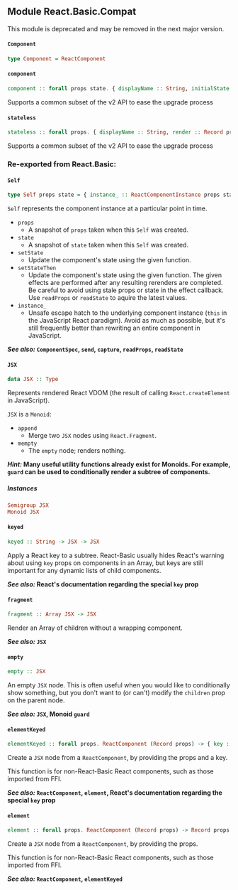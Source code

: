 ## Module React.Basic.Compat

This module is deprecated and may be removed in the next
major version.

#### `Component`

``` purescript
type Component = ReactComponent
```

#### `component`

``` purescript
component :: forall props state. { displayName :: String, initialState :: Record state, receiveProps :: Self (Record props) (Record state) -> Effect Unit, render :: Self (Record props) (Record state) -> JSX } -> ReactComponent (Record props)
```

Supports a common subset of the v2 API to ease the upgrade process

#### `stateless`

``` purescript
stateless :: forall props. { displayName :: String, render :: Record props -> JSX } -> ReactComponent (Record props)
```

Supports a common subset of the v2 API to ease the upgrade process


### Re-exported from React.Basic:

#### `Self`

``` purescript
type Self props state = { instance_ :: ReactComponentInstance props state, props :: props, setState :: (state -> state) -> Effect Unit, setStateThen :: (state -> state) -> Effect Unit -> Effect Unit, state :: state }
```

`Self` represents the component instance at a particular point in time.

- `props`
  - A snapshot of `props` taken when this `Self` was created.
- `state`
  - A snapshot of `state` taken when this `Self` was created.
- `setState`
  - Update the component's state using the given function.
- `setStateThen`
  - Update the component's state using the given function. The given effects are performed after any resulting rerenders are completed. Be careful to avoid using stale props or state in the effect callback. Use `readProps` or `readState` to aquire the latest values.
- `instance_`
  - Unsafe escape hatch to the underlying component instance (`this` in the JavaScript React paradigm). Avoid as much as possible, but it's still frequently better than rewriting an entire component in JavaScript.

__*See also:* `ComponentSpec`, `send`, `capture`, `readProps`, `readState`__

#### `JSX`

``` purescript
data JSX :: Type
```

Represents rendered React VDOM (the result of calling `React.createElement`
in JavaScript).

`JSX` is a `Monoid`:

- `append`
  - Merge two `JSX` nodes using `React.Fragment`.
- `mempty`
  - The `empty` node; renders nothing.

__*Hint:* Many useful utility functions already exist for Monoids. For example,
  `guard` can be used to conditionally render a subtree of components.__

##### Instances
``` purescript
Semigroup JSX
Monoid JSX
```

#### `keyed`

``` purescript
keyed :: String -> JSX -> JSX
```

Apply a React key to a subtree. React-Basic usually hides React's warning about
using `key` props on components in an Array, but keys are still important for
any dynamic lists of child components.

__*See also:* React's documentation regarding the special `key` prop__

#### `fragment`

``` purescript
fragment :: Array JSX -> JSX
```

Render an Array of children without a wrapping component.

__*See also:* `JSX`__

#### `empty`

``` purescript
empty :: JSX
```

An empty `JSX` node. This is often useful when you would like to conditionally
show something, but you don't want to (or can't) modify the `children` prop
on the parent node.

__*See also:* `JSX`, Monoid `guard`__

#### `elementKeyed`

``` purescript
elementKeyed :: forall props. ReactComponent (Record props) -> { key :: String | props } -> JSX
```

Create a `JSX` node from a `ReactComponent`, by providing the props and a key.

This function is for non-React-Basic React components, such as those
imported from FFI.

__*See also:* `ReactComponent`, `element`, React's documentation regarding the special `key` prop__

#### `element`

``` purescript
element :: forall props. ReactComponent (Record props) -> Record props -> JSX
```

Create a `JSX` node from a `ReactComponent`, by providing the props.

This function is for non-React-Basic React components, such as those
imported from FFI.

__*See also:* `ReactComponent`, `elementKeyed`__

